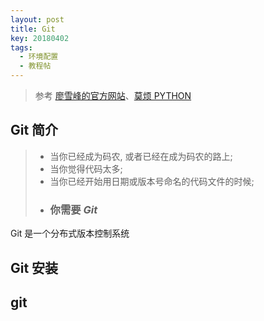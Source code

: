 ```yaml
---
layout: post
title: Git
key: 20180402
tags: 
  - 环境配置
  - 教程帖
---
```


> 参考 [廖雪峰的官方网站](https://www.liaoxuefeng.com/wiki/0013739516305929606dd18361248578c67b8067c8c017b000)、[莫烦 PYTHON](https://morvanzhou.github.io/tutorials/others/git/)

## Git 简介

> * 当你已经成为码农, 或者已经在成为码农的路上;
> * 当你觉得代码太多;
> * 当你已经开始用日期或版本号命名的代码文件的时候;
> * ### 你需要 *Git*

Git 是一个分布式版本控制系统

## Git 安装

## git


